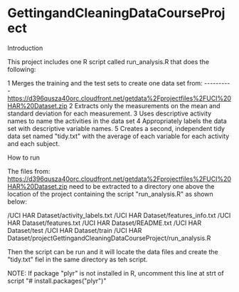 GettingandCleaningDataCourseProject
===================================

Introduction

This project includes one R script called run_analysis.R that does the following:  

1 Merges the training and the test sets to create one data set from: 
----------https://d396qusza40orc.cloudfront.net/getdata%2Fprojectfiles%2FUCI%20HAR%20Dataset.zip 
2 Extracts only the measurements on the mean and standard deviation for each measurement. 
3 Uses descriptive activity names to name the activities in the data set
4 Appropriately labels the data set with descriptive variable names. 
5 Creates a second, independent tidy data set named "tidy.txt" with the average of each variable for each activity and each subject. 


How to run

The files from: https://d396qusza40orc.cloudfront.net/getdata%2Fprojectfiles%2FUCI%20HAR%20Dataset.zip need to be extracted
to a directory one above the location of the project containing the script "run_analysis.R"  as shown below:

/UCI HAR Dataset/activity_labels.txt
/UCI HAR Dataset/features_info.txt
/UCI HAR Dataset/features.txt
/UCI HAR Dataset/README.txt
/UCI HAR Dataset/test
/UCI HAR Dataset/train
/UCI HAR Dataset/projectGettingandCleaningDataCourseProject/run_analysis.R

Then the script can be run and it will locate the data files and create the "tidy.txt" fiel in the same 
directory as teh script.

NOTE: If package "plyr" is not installed in R, uncomment this line at strt of script "# install.packages("plyr")"